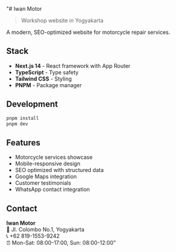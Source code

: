 "# Iwan Motor

> Workshop website in Yogyakarta

A modern, SEO-optimized website for motorcycle repair services.

## Stack

- **Next.js 14** - React framework with App Router
- **TypeScript** - Type safety
- **Tailwind CSS** - Styling
- **PNPM** - Package manager

## Development

```bash
pnpm install
pnpm dev
```

## Features

- Motorcycle services showcase
- Mobile-responsive design
- SEO optimized with structured data
- Google Maps integration
- Customer testimonials
- WhatsApp contact integration

## Contact

**Iwan Motor**  
📍 Jl. Colombo No.1, Yogyakarta  
📞 +62 819-1553-9242  
⏰ Mon-Sat: 08:00-17:00, Sun: 08:00-12:00" 
